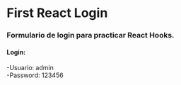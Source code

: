 # First React Login

### Formulario de login para practicar React Hooks.
#### Login: </br>
  -Usuario: admin </br>
  -Password: 123456
